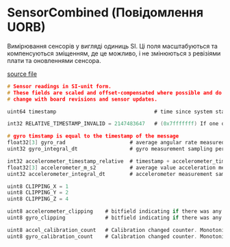 # SensorCombined (Повідомлення UORB)

Вимірювання сенсорів у вигляді одиниць SI.
Ці поля масштабуються та компенсуються зміщенням, де це можливо, і не змінюються з ревізіями плати та оновленнями сенсора.

[source file](https://github.com/PX4/PX4-Autopilot/blob/main/msg/SensorCombined.msg)

```c
# Sensor readings in SI-unit form.
# These fields are scaled and offset-compensated where possible and do not
# change with board revisions and sensor updates.

uint64 timestamp                                # time since system start (microseconds)

int32 RELATIVE_TIMESTAMP_INVALID = 2147483647   # (0x7fffffff) If one of the relative timestamps is set to this value, it means the associated sensor values are invalid

# gyro timstamp is equal to the timestamp of the message
float32[3] gyro_rad                     # average angular rate measured in the FRD body frame XYZ-axis in rad/s over the last gyro sampling period
uint32 gyro_integral_dt                 # gyro measurement sampling period in microseconds

int32 accelerometer_timestamp_relative  # timestamp + accelerometer_timestamp_relative = Accelerometer timestamp
float32[3] accelerometer_m_s2           # average value acceleration measured in the FRD body frame XYZ-axis in m/s^2 over the last accelerometer sampling period
uint32 accelerometer_integral_dt        # accelerometer measurement sampling period in microseconds

uint8 CLIPPING_X = 1
uint8 CLIPPING_Y = 2
uint8 CLIPPING_Z = 4

uint8 accelerometer_clipping    # bitfield indicating if there was any accelerometer clipping (per axis) during the integration time frame
uint8 gyro_clipping             # bitfield indicating if there was any gyro clipping (per axis) during the integration time frame

uint8 accel_calibration_count   # Calibration changed counter. Monotonically increases whenever accelermeter calibration changes.
uint8 gyro_calibration_count    # Calibration changed counter. Monotonically increases whenever rate gyro calibration changes.

```
